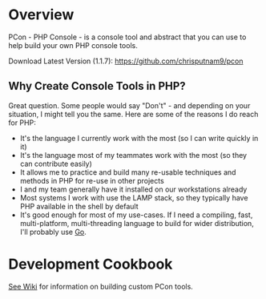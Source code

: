 # Overview
PCon - PHP Console - is a console tool and abstract that you can use to help build your own PHP
console tools.

Download Latest Version (1.1.7):
https://github.com/chrisputnam9/pcon

## Why Create Console Tools in PHP?
Great question.  Some people would say "Don't" - and depending on your situation, I might tell you
the same.  Here are some of the reasons I do reach for PHP:

 - It's the language I currently work with the most (so I can write quickly in it)
 - It's the language most of my teammates work with the most (so they can contribute easily)
 - It allows me to practice and build many re-usable techniques and methods in PHP for re-use in
   other projects
 - I and my team generally have it installed on our workstations already
 - Most systems I work with use the LAMP stack, so they typically have PHP available in the shell by
   default
 - It's good enough for most of my use-cases.  If I need a compiling, fast,
   multi-platform, multi-threading language to build for wider distribution, I'll probably use
   [Go](http://golang.org).

# Development Cookbook
[See Wiki](https://github.com/chrisputnam9/pcon/wiki) for information on building custom PCon tools.
